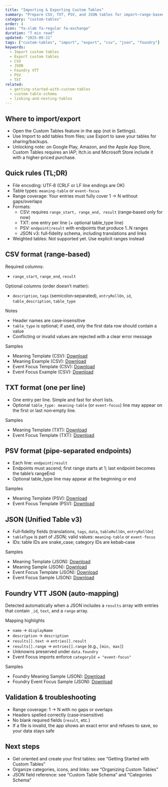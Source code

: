 ```yaml
---
title: "Importing & Exporting Custom Tables"
summary: "Prepare CSV, TXT, PSV, and JSON tables for import—range-based only for now—then export clean bundles for sharing."
category: "custom-tables"
order: 4
icon: "fa-slab fa-regular fa-exchange"
duration: "7 min read"
updated: "2025-09-21"
tags: ["custom-tables", "import", "export", "csv", "json", "foundry"]
keywords:
  - Import custom tables
  - Export custom tables
  - CSV
  - JSON
  - Foundry VTT
  - PSV
  - TXT
related:
  - getting-started-with-custom-tables
  - custom-table-schema
  - linking-and-nesting-tables
---
```


## Where to import/export

- Open the Custom Tables feature in the app (not in Settings).
- Use Import to add tables from files; use Export to save your tables for sharing/backups.
- Unlocking note: on Google Play, Amazon, and the Apple App Store, Custom Tables requires an IAP; Itch.io and Microsoft Store include it with a higher‑priced purchase.

## Quick rules (TL;DR)

- File encoding: UTF‑8 (CRLF or LF line endings are OK)
- Table types: `meaning-table` or `event-focus`
- Range coverage: Your entries must fully cover 1 → N without gaps/overlaps
- Formats:
  - CSV: requires `range_start, range_end, result` (range‑based only for now)
  - TXT: one entry per line (+ optional table_type line)
  - PSV: `endpoint|result` with endpoints that produce 1..N ranges
  - JSON v3: full‑fidelity schema, including translations and links
- Weighted tables: Not supported yet. Use explicit ranges instead

## CSV format (range‑based)

Required columns:
- `range_start`, `range_end`, `result`

Optional columns (order doesn’t matter):
- `description`, `tags` (semicolon‑separated), `entryRollOn`, `id`, `table_description`, `table_type`

Notes
- Header names are case‑insensitive
- `table_type` is optional; if used, only the first data row should contain a value
- Conflicting or invalid values are rejected with a clear error message

Samples
- Meaning Template (CSV): [Download](/downloads/meaning_table_template.csv)
- Meaning Example (CSV): [Download](/downloads/meaning_table_example.csv)
- Event Focus Template (CSV): [Download](/downloads/event_focus_template.csv)
- Event Focus Example (CSV): [Download](/downloads/event_focus_example.csv)

## TXT format (one per line)

- One entry per line. Simple and fast for short lists.
- Optional `table_type: meaning-table` (or `event-focus`) line may appear on the first or last non‑empty line.

Samples
- Meaning Template (TXT): [Download](/downloads/meaning_table_template.txt)
- Event Focus Template (TXT): [Download](/downloads/event_focus_template.txt)

## PSV format (pipe‑separated endpoints)

- Each line: `endpoint|result`
- Endpoints must ascend; first range starts at 1; last endpoint becomes the table’s rangeEnd
- Optional table_type line may appear at the beginning or end

Samples
- Meaning Template (PSV): [Download](/downloads/meaning_table_template.psv)
- Event Focus Template (PSV): [Download](/downloads/event_focus_template.psv)

## JSON (Unified Table v3)

- Full‑fidelity fields (translations, `tags`, `data`, `tableRollOn`, `entryRollOn`)
- `tableType` is part of JSON; valid values: `meaning-table` or `event-focus`
- IDs: table IDs are snake_case; category IDs are kebab‑case

Samples
- Meaning Template (JSON): [Download](/downloads/meaning_table_template.json)
- Meaning Sample (JSON): [Download](/downloads/meaning_table_sample.json)
- Event Focus Template (JSON): [Download](/downloads/event_focus_template.json)
- Event Focus Sample (JSON): [Download](/downloads/event_focus_sample.json)

## Foundry VTT JSON (auto‑mapping)

Detected automatically when a JSON includes a `results` array with entries that contain `_id`, `text`, and a `range` array.

Mapping highlights
- `name` → `displayName`
- `description` → `description`
- `results[].text` → `entries[].result`
- `results[].range` → `entries[].range` (e.g., `[min, max]`)
- Unknowns preserved under `data.foundry`
- Event Focus imports enforce `categoryId = "event-focus"`

Samples
- Foundry Meaning Sample (JSON): [Download](/downloads/foundry_meaning_sample.json)
- Foundry Event Focus Sample (JSON): [Download](/downloads/foundry_event_focus_sample.json)

## Validation & troubleshooting

- Range coverage: 1 → N with no gaps or overlaps
- Headers spelled correctly (case‑insensitive)
- No blank required fields (`result`, etc.)
- If a file is invalid, the app shows an exact error and refuses to save, so your data stays safe

## Next steps

- Get oriented and create your first tables: see “Getting Started with Custom Tables”
- Organize categories, icons, and links: see “Organizing Custom Tables”
- JSON field reference: see “Custom Table Schema” and “Categories Schema”
